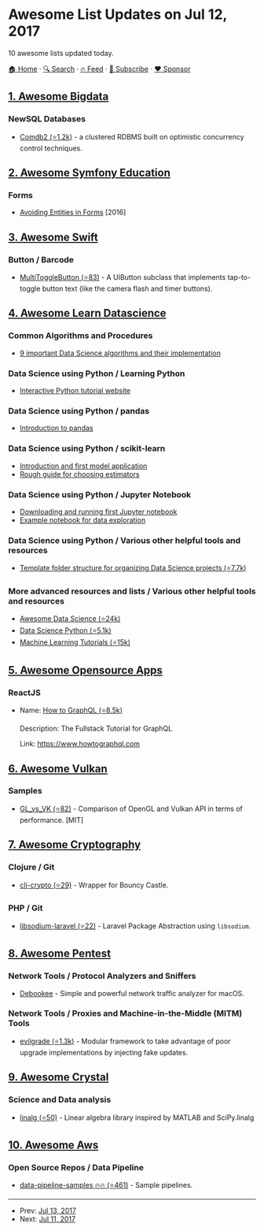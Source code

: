 # Awesome List Updates on Jul 12, 2017

10 awesome lists updated today.

[🏠 Home](/README.md) · [🔍 Search](https://www.trackawesomelist.com/search/) · [🔥 Feed](https://www.trackawesomelist.com/rss.xml) · [📮 Subscribe](https://trackawesomelist.us17.list-manage.com/subscribe?u=d2f0117aa829c83a63ec63c2f&id=36a103854c) · [❤️  Sponsor](https://github.com/sponsors/theowenyoung)



## [1. Awesome Bigdata](/content/newTendermint/awesome-bigdata/README.md)

### NewSQL Databases

*   [Comdb2 (⭐1.2k)](https://github.com/bloomberg/comdb2) - a clustered RDBMS built on optimistic concurrency control techniques.

## [2. Awesome Symfony Education](/content/pehapkari/awesome-symfony-education/README.md)

### Forms

*   [Avoiding Entities in Forms](https://stovepipe.systems/post/avoiding-entities-in-forms) \[2016]

## [3. Awesome Swift](/content/matteocrippa/awesome-swift/README.md)

### Button / Barcode

*   [MultiToggleButton (⭐83)](https://github.com/yonat/MultiToggleButton) - A UIButton subclass that implements tap-to-toggle button text (like the camera flash and timer buttons).

## [4. Awesome Learn Datascience](/content/siboehm/awesome-learn-datascience/README.md)

### Common Algorithms and Procedures

*   [9 important Data Science algorithms and their implementation](https://nbviewer.jupyter.org/github/jakevdp/PythonDataScienceHandbook/blob/master/notebooks/05.05-Naive-Bayes.ipynb)

### Data Science using Python / Learning Python

*   [Interactive Python tutorial website](http://www.learnpython.org/)

### Data Science using Python / pandas

*   [Introduction to pandas](http://www.synesthesiam.com/posts/an-introduction-to-pandas.html)

### Data Science using Python / scikit-learn

*   [Introduction and first model application](https://nbviewer.jupyter.org/github/jakevdp/PythonDataScienceHandbook/blob/master/notebooks/05.02-Introducing-Scikit-Learn.ipynb)
*   [Rough guide for choosing estimators](http://scikit-learn.org/stable/tutorial/machine_learning_map/)

### Data Science using Python / Jupyter Notebook

*   [Downloading and running first Jupyter notebook](https://jupyter.org/install.html)
*   [Example notebook for data exploration](https://www.kaggle.com/sudalairajkumar/simple-exploration-notebook-instacart)

### Data Science using Python / Various other helpful tools and resources

*   [Template folder structure for organizing Data Science projects (⭐7.7k)](https://github.com/drivendata/cookiecutter-data-science)

### More advanced resources and lists / Various other helpful tools and resources

*   [Awesome Data Science (⭐24k)](https://github.com/bulutyazilim/awesome-datascience)
*   [Data Science Python (⭐5.1k)](https://github.com/ujjwalkarn/DataSciencePython)
*   [Machine Learning Tutorials (⭐15k)](https://github.com/ujjwalkarn/Machine-Learning-Tutorials)

## [5. Awesome Opensource Apps](/content/unicodeveloper/awesome-opensource-apps/README.md)

### ReactJS

- Name: [How to GraphQL (⭐8.5k)](https://github.com/howtographql/howtographql)

  Description: The Fullstack Tutorial for GraphQL

  Link: <https://www.howtographql.com>



## [6. Awesome Vulkan](/content/vinjn/awesome-vulkan/README.md)

### Samples

*   [GL\_vs\_VK (⭐82)](https://github.com/RippeR37/GL_vs_VK) - Comparison of OpenGL and Vulkan API in terms of performance. \[MIT]

## [7. Awesome Cryptography](/content/sobolevn/awesome-cryptography/README.md)

### Clojure / Git

*   [clj-crypto (⭐29)](https://github.com/macourtney/clj-crypto/) - Wrapper for Bouncy Castle.

### PHP / Git

*   [libsodium-laravel (⭐22)](https://github.com/scrothers/libsodium-laravel) - Laravel Package Abstraction using `libsodium`.

## [8. Awesome Pentest](/content/enaqx/awesome-pentest/README.md)

### Network Tools / Protocol Analyzers and Sniffers

*   [Debookee](http://www.iwaxx.com/debookee/) - Simple and powerful network traffic analyzer for macOS.

### Network Tools / Proxies and Machine-in-the-Middle (MITM) Tools

*   [evilgrade (⭐1.3k)](https://github.com/infobyte/evilgrade) - Modular framework to take advantage of poor upgrade implementations by injecting fake updates.

## [9. Awesome Crystal](/content/veelenga/awesome-crystal/README.md)

### Science and Data analysis

*   [linalg (⭐50)](https://github.com/konovod/linalg) - Linear algebra library inspired by MATLAB and SciPy.linalg

## [10. Awesome Aws](/content/donnemartin/awesome-aws/README.md)

### Open Source Repos / Data Pipeline

*   [data-pipeline-samples :fire::fire: (⭐461)](https://github.com/awslabs/data-pipeline-samples) - Sample pipelines.

---

- Prev: [Jul 13, 2017](/content/2017/07/13/README.md)
- Next: [Jul 11, 2017](/content/2017/07/11/README.md)